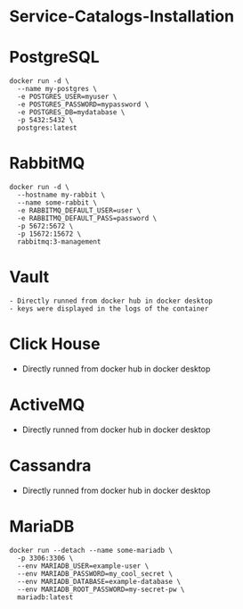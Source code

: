 # Service-Catalogs-Installation
# PostgreSQL
```
docker run -d \
  --name my-postgres \
  -e POSTGRES_USER=myuser \
  -e POSTGRES_PASSWORD=mypassword \
  -e POSTGRES_DB=mydatabase \
  -p 5432:5432 \
  postgres:latest
```
# RabbitMQ
```
docker run -d \
  --hostname my-rabbit \
  --name some-rabbit \
  -e RABBITMQ_DEFAULT_USER=user \
  -e RABBITMQ_DEFAULT_PASS=password \
  -p 5672:5672 \
  -p 15672:15672 \
  rabbitmq:3-management
```
# Vault
```
- Directly runned from docker hub in docker desktop
- keys were displayed in the logs of the container
```
# Click House
- Directly runned from docker hub in docker desktop

# ActiveMQ
- Directly runned from docker hub in docker desktop

# Cassandra
- Directly runned from docker hub in docker desktop

# MariaDB
```
docker run --detach --name some-mariadb \
  -p 3306:3306 \
  --env MARIADB_USER=example-user \
  --env MARIADB_PASSWORD=my_cool_secret \
  --env MARIADB_DATABASE=example-database \
  --env MARIADB_ROOT_PASSWORD=my-secret-pw \
  mariadb:latest
```
